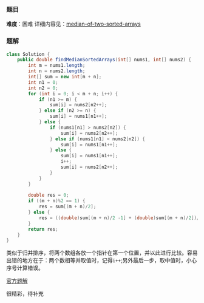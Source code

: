 
### 题目
**难度**：困难
详细内容见：[median-of-two-sorted-arrays](https://leetcode-cn.com/problems/median-of-two-sorted-arrays/)


### 题解

```java
class Solution {
    public double findMedianSortedArrays(int[] nums1, int[] nums2) {
        int m = nums1.length;
        int n = nums2.length;
        int[] sum = new int[m + n];
        int n1 = 0;
        int n2 = 0;
        for (int i = 0; i < m + n; i++) {
            if (n1 >= m) {
                sum[i] = nums2[n2++];
            } else if (n2 >= n) {
                sum[i] = nums1[n1++];
            } else {
                if (nums1[n1] > nums2[n2]) {
                    sum[i] = nums2[n2++];
                } else if (nums1[n1] < nums2[n2]) {
                    sum[i] = nums1[n1++];
                } else {
                    sum[i] = nums1[n1++];
                    i++;
                    sum[i] = nums2[n2++];
                }
            } 
        }
        
        double res = 0;
        if ((m + n)%2 == 1) {
            res = sum[(m + n)/2];
        } else {
            res = ((double)sum[(m + n)/2 -1] + (double)sum[(m + n)/2])/2;
        }
        return res;
    }
}
```
类似于归并排序，将两个数组各放一个指针在第一个位置，并以此进行比较。容易出错的地方在于：两个数相等并取值时，记得`i++`;另外最后一步，取中值时，小心序号计算错误。

[官方题解](https://leetcode-cn.com/problems/median-of-two-sorted-arrays/solution/xiang-xi-tong-su-de-si-lu-fen-xi-duo-jie-fa-by-w-2/)

很精彩，待补充 




